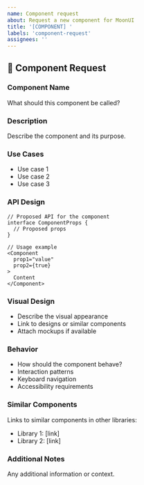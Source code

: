 ```yaml
---
name: Component request
about: Request a new component for MoonUI
title: '[COMPONENT] '
labels: 'component-request'
assignees: ''
---
```


## 🎨 Component Request

### Component Name
What should this component be called?

### Description
Describe the component and its purpose.

### Use Cases
- Use case 1
- Use case 2
- Use case 3

### API Design
```tsx
// Proposed API for the component
interface ComponentProps {
  // Proposed props
}

// Usage example
<Component
  prop1="value"
  prop2={true}
>
  Content
</Component>
```

### Visual Design
- Describe the visual appearance
- Link to designs or similar components
- Attach mockups if available

### Behavior
- How should the component behave?
- Interaction patterns
- Keyboard navigation
- Accessibility requirements

### Similar Components
Links to similar components in other libraries:
- Library 1: [link]
- Library 2: [link]

### Additional Notes
Any additional information or context.
